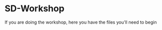 SD-Workshop
===========

If you are doing the workshop, here you have the files you'll need to begin
